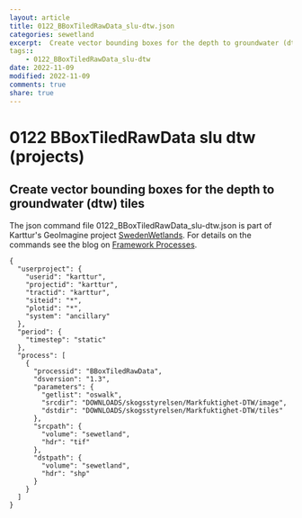 ```yaml
---
layout: article
title: 0122_BBoxTiledRawData_slu-dtw.json
categories: sewetland
excerpt:  Create vector bounding boxes for the depth to groundwater (dtw) tiles 
tags:: 
    - 0122_BBoxTiledRawData_slu-dtw
date: 2022-11-09
modified: 2022-11-09
comments: true
share: true
---
```


# 0122 BBoxTiledRawData slu dtw (projects)

##  Create vector bounding boxes for the depth to groundwater (dtw) tiles 

The json command file <span class='file'>0122_BBoxTiledRawData_slu-dtw.json</span> is part of Karttur's GeoImagine project [<span class='project'>SwedenWetlands</span>](https://karttur.github.io/geoimagine03-proj-wetland-se/index.html). For details on the commands see the blog on [Framework Processes](https://karttur.github.io/geoimagine03-docs-procpack/).

```
{
  "userproject": {
    "userid": "karttur",
    "projectid": "karttur",
    "tractid": "karttur",
    "siteid": "*",
    "plotid": "*",
    "system": "ancillary"
  },
  "period": {
    "timestep": "static"
  },
  "process": [
    {
      "processid": "BBoxTiledRawData",
      "dsversion": "1.3",
      "parameters": {
        "getlist": "oswalk",
        "srcdir": "DOWNLOADS/skogsstyrelsen/Markfuktighet-DTW/image",
        "dstdir": "DOWNLOADS/skogsstyrelsen/Markfuktighet-DTW/tiles"
      },
      "srcpath": {
        "volume": "sewetland",
        "hdr": "tif"
      },
      "dstpath": {
        "volume": "sewetland",
        "hdr": "shp"
      }
    }
  ]
}
```
